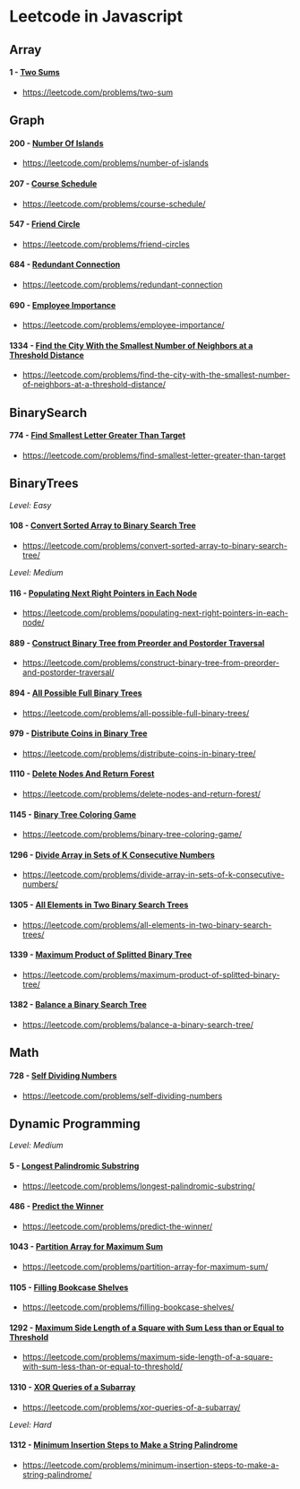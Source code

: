 # Leetcode in Javascript

## Array

#### 1 - [Two Sums](https://github.com/yichunhuang/leetcode-javascript/blob/master/Array/1-TwoSums.js)
- https://leetcode.com/problems/two-sum

## Graph

#### 200 - [Number Of Islands](https://github.com/yichunhuang/leetcode-javascript/blob/master/Graph/200-NumberOfIslands.js)
- https://leetcode.com/problems/number-of-islands

#### 207 - [Course Schedule](https://github.com/yichunhuang/leetcode-javascript/blob/master/Graph/207-CourseSchedule.js)
- https://leetcode.com/problems/course-schedule/

#### 547 - [Friend Circle](https://github.com/yichunhuang/leetcode-javascript/blob/master/Graph/547-FriendCircle.js)
- https://leetcode.com/problems/friend-circles

#### 684 - [Redundant Connection](https://github.com/yichunhuang/leetcode-javascript/blob/master/Graph/684-RedundantConnection.js)
- https://leetcode.com/problems/redundant-connection

#### 690 - [Employee Importance](https://github.com/yichunhuang/leetcode-javascript/blob/master/Graph/690-EmployeeImportance.js)

- https://leetcode.com/problems/employee-importance/

#### 1334 - [Find the City With the Smallest Number of Neighbors at a Threshold Distance](https://github.com/yichunhuang/leetcode-javascript/blob/master/Graph/1334-FindtheCityWiththeSmallestNumberofNeighbors.js)
- https://leetcode.com/problems/find-the-city-with-the-smallest-number-of-neighbors-at-a-threshold-distance/

## BinarySearch

#### 774 - [Find Smallest Letter Greater Than Target](https://github.com/yichunhuang/leetcode-javascript/blob/master/BinarySearch/774-FindSmallestLetterGreaterThanTarget.js)
- https://leetcode.com/problems/find-smallest-letter-greater-than-target

## BinaryTrees

*Level: Easy*
#### 108 - [Convert Sorted Array to Binary Search Tree](https://github.com/yichunhuang/leetcode-javascript/blob/master/BinaryTrees/108-ConvertSortedArraytoBinarySearchTree.js)
- https://leetcode.com/problems/convert-sorted-array-to-binary-search-tree/

*Level: Medium*


#### 116 - [Populating Next Right Pointers in Each Node](https://github.com/yichunhuang/leetcode-javascript/blob/master/BinaryTrees/116-PopulatingNextRightPointersinEachNode.js)

- https://leetcode.com/problems/populating-next-right-pointers-in-each-node/

#### 889 - [Construct Binary Tree from Preorder and Postorder Traversal](https://github.com/yichunhuang/leetcode-javascript/blob/master/BinaryTrees/889-ConstructBinaryTreefromPreorderandPostorderTraversal.js)

- https://leetcode.com/problems/construct-binary-tree-from-preorder-and-postorder-traversal/

#### 894 - [All Possible Full Binary Trees](https://github.com/yichunhuang/leetcode-javascript/blob/master/BinaryTrees/894-AllPossibleFullBinaryTrees.js)

- https://leetcode.com/problems/all-possible-full-binary-trees/

#### 979 - [Distribute Coins in Binary Tree](https://github.com/yichunhuang/leetcode-javascript/blob/master/BinaryTrees/979-DistributeCoinsinBinaryTree.js)

- https://leetcode.com/problems/distribute-coins-in-binary-tree/

#### 1110 - [Delete Nodes And Return Forest](https://github.com/yichunhuang/leetcode-javascript/blob/master/BinaryTrees/1110-DeleteNodesAndReturnForest.js)

- https://leetcode.com/problems/delete-nodes-and-return-forest/

#### 1145 - [Binary Tree Coloring Game](https://github.com/yichunhuang/leetcode-javascript/blob/master/BinaryTrees/1145-BinaryTreeColoringGame.js)

- https://leetcode.com/problems/binary-tree-coloring-game/

#### 1296 - [Divide Array in Sets of K Consecutive Numbers](https://github.com/yichunhuang/leetcode-javascript/blob/master/BinaryTrees/1296-DivideArrayinSetsofKConsecutiveNumbers.js)

- https://leetcode.com/problems/divide-array-in-sets-of-k-consecutive-numbers/

#### 1305 - [All Elements in Two Binary Search Trees](https://github.com/yichunhuang/leetcode-javascript/blob/master/BinaryTrees/1305-AllElementsinTwoBinarySearchTrees.js)

- https://leetcode.com/problems/all-elements-in-two-binary-search-trees/

#### 1339 - [Maximum Product of Splitted Binary Tree](https://github.com/yichunhuang/leetcode-javascript/blob/master/BinaryTrees/1339-MaximumProductofSplittedBinaryTree.js)

- https://leetcode.com/problems/maximum-product-of-splitted-binary-tree/

#### 1382 - [Balance a Binary Search Tree](https://github.com/yichunhuang/leetcode-javascript/blob/master/BinaryTrees/1382-BalanceaBinarySearchTree.js)

- https://leetcode.com/problems/balance-a-binary-search-tree/

## Math

#### 728 - [Self Dividing Numbers](https://github.com/yichunhuang/leetcode-javascript/blob/master/Math/728-SelfDividingNumbers.js)
- https://leetcode.com/problems/self-dividing-numbers

## Dynamic Programming

*Level: Medium*

#### 5 - [Longest Palindromic Substring](https://github.com/yichunhuang/leetcode-javascript/blob/master/DynamicProgramming/5-LongestPalindromicSubstring.js)

- https://leetcode.com/problems/longest-palindromic-substring/

#### 486 - [Predict the Winner](ttps://github.com/yichunhuang/leetcode-javascript/blob/master/DynamicProgramming/486-PredicttheWinner.js)

- https://leetcode.com/problems/predict-the-winner/

#### 1043 - [Partition Array for Maximum Sum](https://github.com/yichunhuang/leetcode-javascript/blob/master/DynamicProgramming/1043-PartitionArrayforMaximumSum.js)

- https://leetcode.com/problems/partition-array-for-maximum-sum/

#### 1105 - [Filling Bookcase Shelves](https://github.com/yichunhuang/leetcode-javascript/blob/master/DynamicProgramming/1105-FillingBookcaseShelves.js)

- https://leetcode.com/problems/filling-bookcase-shelves/

#### 1292 - [Maximum Side Length of a Square with Sum Less than or Equal to Threshold](https://github.com/yichunhuang/leetcode-javascript/blob/master/DynamicProgramming/1292-MaximumSideLengthofaSquarewithSumLessthanorEqualtoThreshold.js)

- https://leetcode.com/problems/maximum-side-length-of-a-square-with-sum-less-than-or-equal-to-threshold/

#### 1310 - [XOR Queries of a Subarray](https://github.com/yichunhuang/leetcode-javascript/blob/master/DynamicProgramming/1310-XORQueriesofaSubarray.js)

- https://leetcode.com/problems/xor-queries-of-a-subarray/

*Level: Hard*

#### 1312 - [Minimum Insertion Steps to Make a String Palindrome](https://github.com/yichunhuang/leetcode-javascript/blob/master/DynamicProgramming/1312-MinimumInsertionStepstoMakeaStringPalindrome.js)
- https://leetcode.com/problems/minimum-insertion-steps-to-make-a-string-palindrome/